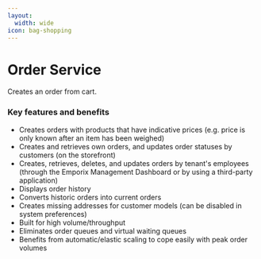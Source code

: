 ```yaml
---
layout:
  width: wide
icon: bag-shopping
---
```


# Order Service

Creates an order from cart.

### Key features and benefits

* Creates orders with products that have indicative prices (e.g. price is only known after an item has been weighed)
* Creates and retrieves own orders, and updates order statuses by customers (on the storefront)
* Creates, retrieves, deletes, and updates orders by tenant's employees (through the Emporix Management Dashboard or by using a third-party application)
* Displays order history
* Converts historic orders into current orders
* Creates missing addresses for customer models (can be disabled in system preferences)
* Built for high volume/throughput
* Eliminates order queues and virtual waiting queues
* Benefits from automatic/elastic scaling to cope easily with peak order volumes
